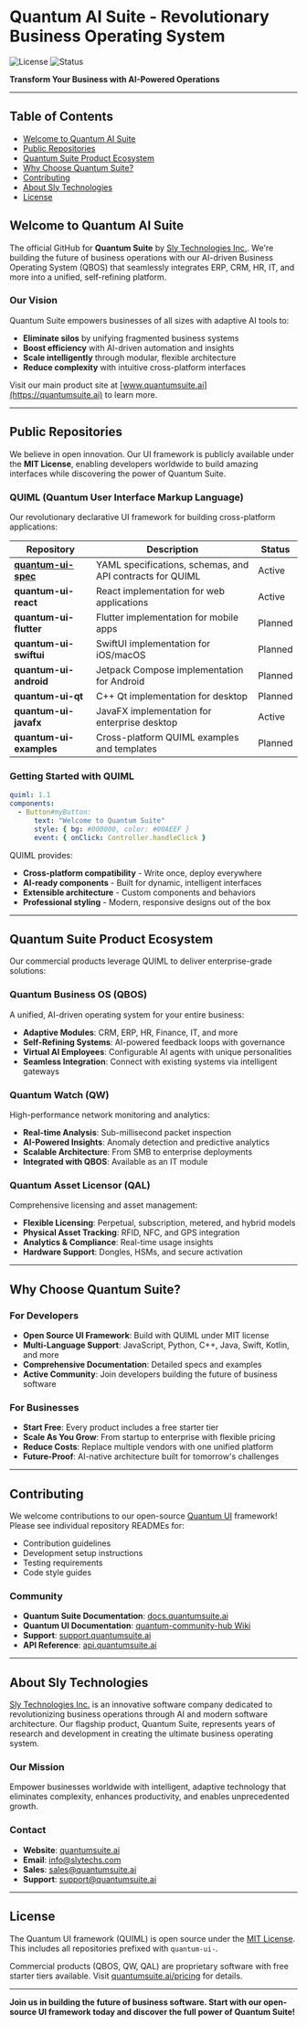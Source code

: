 # Quantum AI Suite - Revolutionary Business Operating System

![License](https://img.shields.io/badge/license-MIT-blue) ![Status](https://img.shields.io/badge/status-Active-green) 

**Transform Your Business with AI-Powered Operations**

---

## Table of Contents

- [Welcome to Quantum AI Suite](#welcome-to-quantum-ai-suite)
- [Public Repositories](#public-repositories)
- [Quantum Suite Product Ecosystem](#quantum-suite-product-ecosystem)
- [Why Choose Quantum Suite?](#why-choose-quantum-suite)
- [Contributing](#contributing)
- [About Sly Technologies](#about-sly-technologies)
- [License](#license)

## Welcome to Quantum AI Suite

The official GitHub for **Quantum Suite** by [Sly Technologies Inc.](https://slytechs.com). We're building the future of business operations with our AI-driven Business Operating System (QBOS) that seamlessly integrates ERP, CRM, HR, IT, and more into a unified, self-refining platform.

### Our Vision

Quantum Suite empowers businesses of all sizes with adaptive AI tools to:

- **Eliminate silos** by unifying fragmented business systems
- **Boost efficiency** with AI-driven automation and insights
- **Scale intelligently** through modular, flexible architecture
- **Reduce complexity** with intuitive cross-platform interfaces

Visit our main product site at [www.quantumsuite.ai](https://quantumsuite.ai) to learn more.

---

## Public Repositories

We believe in open innovation. Our UI framework is publicly available under the **MIT License**, enabling developers worldwide to build amazing interfaces while discovering the power of Quantum Suite.

### QUIML (Quantum User Interface Markup Language)

Our revolutionary declarative UI framework for building cross-platform applications:

| Repository                                                   | Description                                               | Status  |
| ------------------------------------------------------------ | --------------------------------------------------------- | ------- |
| **[quantum-ui-spec](https://github.com/quantum-ai-suite/quantum-ui-spec)** | YAML specifications, schemas, and API contracts for QUIML | Active  |
| **quantum-ui-react**                                         | React implementation for web applications                 | Active  |
| **quantum-ui-flutter**                                       | Flutter implementation for mobile apps                    | Planned |
| **quantum-ui-swiftui**                                       | SwiftUI implementation for iOS/macOS                      | Planned |
| **quantum-ui-android**                                       | Jetpack Compose implementation for Android                | Planned |
| **quantum-ui-qt**                                            | C++ Qt implementation for desktop                         | Planned |
| **quantum-ui-javafx**                                        | JavaFX implementation for enterprise desktop              | Active  |
| **quantum-ui-examples**                                      | Cross-platform QUIML examples and templates               | Planned |

### Getting Started with QUIML

```yaml
quiml: 1.1
components:
  - Button#myButton:
      text: "Welcome to Quantum Suite"
      style: { bg: #000000, color: #00AEEF }
      event: { onClick: Controller.handleClick }
```

QUIML provides:

- **Cross-platform compatibility** - Write once, deploy everywhere
- **AI-ready components** - Built for dynamic, intelligent interfaces
- **Extensible architecture** - Custom components and behaviors
- **Professional styling** - Modern, responsive designs out of the box

---

## Quantum Suite Product Ecosystem

Our commercial products leverage QUIML to deliver enterprise-grade solutions:

### Quantum Business OS (QBOS)

A unified, AI-driven operating system for your entire business:

- **Adaptive Modules**: CRM, ERP, HR, Finance, IT, and more
- **Self-Refining Systems**: AI-powered feedback loops with governance
- **Virtual AI Employees**: Configurable AI agents with unique personalities
- **Seamless Integration**: Connect with existing systems via intelligent gateways

### Quantum Watch (QW)

High-performance network monitoring and analytics:

- **Real-time Analysis**: Sub-millisecond packet inspection
- **AI-Powered Insights**: Anomaly detection and predictive analytics
- **Scalable Architecture**: From SMB to enterprise deployments
- **Integrated with QBOS**: Available as an IT module

### Quantum Asset Licensor (QAL)

Comprehensive licensing and asset management:

- **Flexible Licensing**: Perpetual, subscription, metered, and hybrid models
- **Physical Asset Tracking**: RFID, NFC, and GPS integration
- **Analytics & Compliance**: Real-time usage insights
- **Hardware Support**: Dongles, HSMs, and secure activation

---

## Why Choose Quantum Suite?

### For Developers

- **Open Source UI Framework**: Build with QUIML under MIT license
- **Multi-Language Support**: JavaScript, Python, C++, Java, Swift, Kotlin, and more
- **Comprehensive Documentation**: Detailed specs and examples
- **Active Community**: Join developers building the future of business software

### For Businesses

- **Start Free**: Every product includes a free starter tier
- **Scale As You Grow**: From startup to enterprise with flexible pricing
- **Reduce Costs**: Replace multiple vendors with one unified platform
- **Future-Proof**: AI-native architecture built for tomorrow's challenges

---

## Contributing

We welcome contributions to our open-source [Quantum UI](https://github.com/quantum-ai-suite/quantum-ui-spec) framework! Please see individual repository READMEs for:

- Contribution guidelines
- Development setup instructions
- Testing requirements
- Code style guides

### Community

- **Quantum Suite Documentation**: [docs.quantumsuite.ai](https://docs.quantumsuite.ai)
- **Quantum UI Documentation**: [quantum-community-hub Wiki](https://github.com/quantum-ai-suite/quantum-community-hub/wiki)
- **Support**: [support.quantumsuite.ai](https://support.quantumsuite.ai)
- **API Reference**: [api.quantumsuite.ai](https://api.quantumsuite.ai)

---

## About Sly Technologies

[Sly Technologies Inc.](https://slytechs.com) is an innovative software company dedicated to revolutionizing business operations through AI and modern software architecture. Our flagship product, Quantum Suite, represents years of research and development in creating the ultimate business operating system.

### Our Mission

Empower businesses worldwide with intelligent, adaptive technology that eliminates complexity, enhances productivity, and enables unprecedented growth.

### Contact

- **Website**: [quantumsuite.ai](https://quantumsuite.ai)
- **Email**: info@slytechs.com
- **Sales**: sales@quantumsuite.ai
- **Support**: support@quantumsuite.ai

---

## License

The Quantum UI framework (QUIML) is open source under the [MIT License](LICENSE). This includes all repositories prefixed with `quantum-ui-`.

Commercial products (QBOS, QW, QAL) are proprietary software with free starter tiers available. Visit [quantumsuite.ai/pricing](https://quantumsuite.ai/pricing) for details.

---

**Join us in building the future of business software. Start with our open-source UI framework today and discover the full power of Quantum Suite!**
